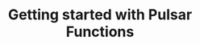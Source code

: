 ---
id: functions-quickstart
title: Getting started with Pulsar Functions
sidebar_label: "Getting started"
---